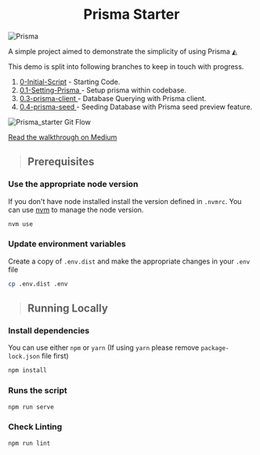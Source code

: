 <div align="center">
  <h1>Prisma Starter</h1>
</div>

![Prisma](https://i.imgur.com/h6UIYTu.png)

A simple project aimed to demonstrate the simplicity of using Prisma ◭

This demo is split into following branches to keep in touch with progress.

1. [0-Initial-Script](https://github.com/Pasi-D/Prisma-Starter/tree/0-Initial-Script) - Starting Code.
2. [0.1-Setting-Prisma
](https://github.com/Pasi-D/Prisma-Starter/tree/1-Setting-Prisma) - Setup prisma within codebase.
3. [0.3-prisma-client
](https://github.com/Pasi-D/Prisma-Starter/tree/3-prisma-client) - Database Querying with Prisma client.
4. [0.4-prisma-seed
](https://github.com/Pasi-D/Prisma-Starter/tree/4-prisma-seed) - Seeding Database with Prisma seed preview feature.

![Prisma_starter Git Flow](https://user-images.githubusercontent.com/19520064/126897759-9defe0e7-fc7d-4300-94e3-68ac1e002bc0.jpg)

[Read the walkthrough on Medium](https://medium.com/@pasindu-dilshan/simplifying-backend-development-with-prisma-564200f31943)

> ## Prerequisites

### Use the appropriate node version

If you don't have node installed install the version defined in `.nvmrc`. You can use [nvm](https://github.com/nvm-sh/nvm) to manage the node version.

```bash
nvm use
```

### Update environment variables

Create a copy of `.env.dist` and make the appropriate changes in your `.env` file

```bash
cp .env.dist .env
```
> ## Running Locally

### Install dependencies

You can use either `npm` or `yarn` (If using `yarn` please remove ```package-lock.json``` file first)
```bash
npm install
```
### Runs the script

```bash
npm run serve
```

### Check Linting

```bash
npm run lint
```
